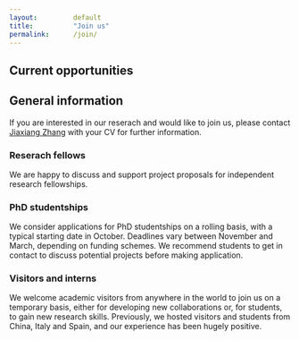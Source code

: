 ```yaml
---
layout: 		default
title: 			"Join us"
permalink: 		/join/
---
```


## Current opportunities

<!--<i class="fa fa-pencil-square-o fa-2x" aria-hidden="true" style="color: #F47E3E; font-size: 1.5em; !important"></i> We are looking for a research assistant to start as soon as possible. The RA will be responsible to conduct online behavioural experiments. Deadline March 24 \[[application link](https://krb-sjobs.brassring.com/TGnewUI/Search/home/HomeWithPreLoad?partnerid=30011&siteid=5460&PageType=JobDetails&jobid=1788654)\] -->

<!--<i class="fa fa-pencil-square-o fa-2x" aria-hidden="true" style="color: #F47E3E; font-size: 1.5em; !important"></i> We are looking for two post-doctoral reserach associates. The research fellow will use multimodal brain imaging (7T BOLD-fMRI/MRS/dMRI) to investigate the neurobiological and neurochemical mechanisms of decision-making. Deadline: Jan 14, 2022. [Apply online](https://www.jobs.ac.uk/job/CLV361/research-associates-2-posts)
-->

<!--<i class="fa fa-pencil-square-o fa-2x" aria-hidden="true" style="color: #F47E3E; font-size: 1.5em; !important"></i>PhD studentship on information processing speed. [Project details (Deadline March 11, 2022)](https://www.findaphd.com/phds/project/characterizing-inter-individual-differences-and-longitudinal-changes-in-information-processing-speed/?p139840)-->

<!--<b>Project description</b>: Using advanced imaging and novel mathematical approaches, you will identify spatio-temporal brain networks that show altered dynamics in adults with genetic risk for Alzheimer’s disease. This PhD project will provide grounding in network Neuroscience — an evolving field using complex network theories to study the brain across multiple scales and modalities. We encourage candidates from different disciplines (e.g., cognitive/computational neuroscience, psychology, computer science, engineering, mathematics or physics). [(How to apply)](https://www.gw4biomed.ac.uk/doctoral-students/) 
-->

## General information

If you are interested in our reserach and would like to join us, please contact [Jiaxiang Zhang](mailto:zhangj73@cardiff.ac.uk) with your CV for further information.

<!--### Post-doctoral fellowships
One 3-year post-doctoral fellowship is available to work on a [ERC](https://erc.europa.eu)-funded project. The research fellow will use multimodal brain imaging (7T BOLD-fMRI/MRS/dMRI) to investigate the neurobiological and neurochemical mechanisms of decision-making.

[Apply online (Deadline January 11, 2019)](https://www.jobs.ac.uk/job/BOW399/research-associate)
-->
### Reserach fellows
We are happy to discuss and support project proposals for independent research fellowships. 

### PhD studentships
We consider applications for PhD studentships on a rolling basis, with a typical starting date in October. Deadlines vary between November and March, depending on funding schemes. We recommend students to get in contact to discuss potential projects before making application.

### Visitors and interns
We welcome academic visitors from anywhere in the world to join us on a temporary basis, either for developing new collaborations or, for students, to gain new research skills. Previously, we hosted visitors and students from China, Italy and Spain, and our experience has been hugely positive.
